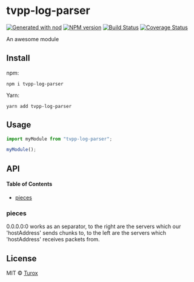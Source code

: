 # tvpp-log-parser

[![Generated with nod](https://img.shields.io/badge/generator-nod-2196F3.svg?style=flat-square)](https://github.com/diegohaz/nod)
[![NPM version](https://img.shields.io/npm/v/tvpp-log-parser.svg?style=flat-square)](https://npmjs.org/package/tvpp-log-parser)
[![Build Status](https://img.shields.io/travis/Turox/tvpp-log-parser/master.svg?style=flat-square)](https://travis-ci.org/Turox/tvpp-log-parser) [![Coverage Status](https://img.shields.io/codecov/c/github/Turox/tvpp-log-parser/master.svg?style=flat-square)](https://codecov.io/gh/Turox/tvpp-log-parser/branch/master)

An awesome module

## Install

npm:

    npm i tvpp-log-parser

Yarn:

    yarn add tvpp-log-parser

## Usage

```js
import myModule from "tvpp-log-parser";

myModule();
```

## API

<!-- Generated by documentation.js. Update this documentation by updating the source code. -->

#### Table of Contents

-   [pieces](#pieces)

### pieces

0.0.0.0:0 works as an separator,
 to the right are the servers which our 'hostAddress' sends chunks to,
 to the left are the servers which 'hostAddress' receives packets from.

## License

MIT © [Turox](https://github.com/Turox)
